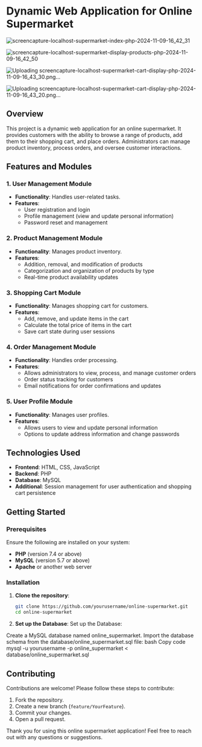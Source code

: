 # Dynamic Web Application for Online Supermarket

![screencapture-localhost-supermarket-index-php-2024-11-09-16_42_31](https://github.com/user-attachments/assets/267d9156-369b-4264-8e82-f4dffc41e344)

![screencapture-localhost-supermarket-display-products-php-2024-11-09-16_42_50](https://github.com/user-attachments/assets/a4ca1588-eb70-4bb6-9412-1832c6056cfc)

![Uploading screencapture-localhost-supermarket-cart-display-php-2024-11-09-16_43_30.png…]()

![Uploading screencapture-localhost-supermarket-cart-display-php-2024-11-09-16_43_20.png…]()


## Overview
This project is a dynamic web application for an online supermarket. It provides customers with the ability to browse a range of products, add them to their shopping cart, and place orders. Administrators can manage product inventory, process orders, and oversee customer interactions.

## Features and Modules

### 1. User Management Module
- **Functionality**: Handles user-related tasks.
- **Features**:
  - User registration and login
  - Profile management (view and update personal information)
  - Password reset and management

### 2. Product Management Module
- **Functionality**: Manages product inventory.
- **Features**:
  - Addition, removal, and modification of products
  - Categorization and organization of products by type
  - Real-time product availability updates

### 3. Shopping Cart Module
- **Functionality**: Manages shopping cart for customers.
- **Features**:
  - Add, remove, and update items in the cart
  - Calculate the total price of items in the cart
  - Save cart state during user sessions

### 4. Order Management Module
- **Functionality**: Handles order processing.
- **Features**:
  - Allows administrators to view, process, and manage customer orders
  - Order status tracking for customers
  - Email notifications for order confirmations and updates

### 5. User Profile Module
- **Functionality**: Manages user profiles.
- **Features**:
  - Allows users to view and update personal information
  - Options to update address information and change passwords

## Technologies Used

- **Frontend**: HTML, CSS, JavaScript
- **Backend**: PHP
- **Database**: MySQL
- **Additional**: Session management for user authentication and shopping cart persistence

## Getting Started

### Prerequisites
Ensure the following are installed on your system:
- **PHP** (version 7.4 or above)
- **MySQL** (version 5.7 or above)
- **Apache** or another web server

### Installation

1. **Clone the repository**:
   ```bash
   git clone https://github.com/yourusername/online-supermarket.git
   cd online-supermarket

2. **Set up the Database**:
Set up the Database:

Create a MySQL database named online_supermarket.
Import the database schema from the database/online_supermarket.sql file:
bash
Copy code
mysql -u yourusername -p online_supermarket < database/online_supermarket.sql

## Contributing
Contributions are welcome! Please follow these steps to contribute:

1. Fork the repository.
2. Create a new branch (`feature/YourFeature`).
3. Commit your changes.
4. Open a pull request.

Thank you for using this online supermarket application! Feel free to reach out with any questions or suggestions.
